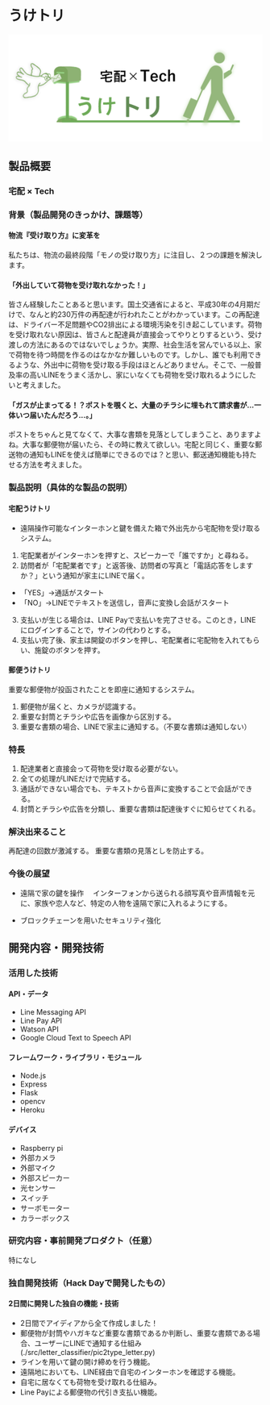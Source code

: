 # うけトリ

[![Product Name](image.png)](https://www.youtube.com/watch?v=p61gsD03Rk4)

## 製品概要
### 宅配 × Tech

### 背景（製品開発のきっかけ、課題等）

#### 物流『受け取り方』に変革を
私たちは、物流の最終段階「モノの受け取り方」に注目し、２つの課題を解決します。


#### 「外出していて荷物を受け取れなかった！」
皆さん経験したことあると思います。国土交通省によると、平成30年の4月期だけで、なんと約230万件の再配達が行われたことがわかっています。この再配達は、ドライバー不足問題やCO2排出による環境汚染を引き起こしています。荷物を受け取れない原因は、皆さんと配達員が直接会ってやりとりするという、受け渡しの方法にあるのではないでしょうか。実際、社会生活を営んでいる以上、家で荷物を待つ時間を作るのはなかなか難しいものです。しかし、誰でも利用できるような、外出中に荷物を受け取る手段はほとんどありません。そこで、一般普及率の高いLINEをうまく活かし、家にいなくても荷物を受け取れるようにしたいと考えました。


#### 「ガスが止まってる！？ポストを覗くと、大量のチラシに埋もれて請求書が...一体いつ届いたんだろう...。」
  ポストをちゃんと見てなくて、大事な書類を見落としてしまうこと、ありますよね。大事な郵便物が届いたら、その時に教えて欲しい。宅配と同じく、重要な郵送物の通知もLINEを使えば簡単にできるのでは？と思い、郵送通知機能も持たせる方法を考えました。



### 製品説明（具体的な製品の説明）

#### 宅配うけトリ
- 遠隔操作可能なインターホンと鍵を備えた箱で外出先から宅配物を受け取るシステム。
1. 宅配業者がインターホンを押すと、スピーカーで「誰ですか」と尋ねる。
2. 訪問者が「宅配業者です」と返答後、訪問者の写真と「電話応答をしますか？」という通知が家主にLINEで届く。
  - 「YES」→通話がスタート
  - 「NO」→LINEでテキストを送信し，音声に変換し会話がスタート
3. 支払いが生じる場合は、LINE Payで支払いを完了させる。このとき，LINEにログインすることで，サインの代わりとする。
4. 支払い完了後、家主は開錠のボタンを押し、宅配業者に宅配物を入れてもらい、施錠のボタンを押す。


#### 郵便うけトリ
重要な郵便物が投函されたことを即座に通知するシステム。
1. 郵便物が届くと、カメラが認識する。
2. 重要な封筒とチラシや広告を画像から区別する。
3. 重要な書類の場合、LINEで家主に通知する。（不要な書類は通知しない）

### 特長
1. 配達業者と直接会って荷物を受け取る必要がない。
2. 全ての処理がLINEだけで完結する。
3. 通話ができない場合でも、テキストから音声に変換することで会話ができる。
4. 封筒とチラシや広告を分類し、重要な書類は配達後すぐに知らせてくれる。

### 解決出来ること
再配達の回数が激減する。
重要な書類の見落としを防止する。


### 今後の展望
- 遠隔で家の鍵を操作
　インターフォンから送られる顔写真や音声情報を元に、家族や恋人など、特定の人物を遠隔で家に入れるようにする。

- ブロックチェーンを用いたセキュリティ強化


## 開発内容・開発技術
### 活用した技術
#### API・データ

* Line Messaging API
* Line Pay API
* Watson API 
* Google Cloud Text to Speech API

#### フレームワーク・ライブラリ・モジュール
* Node.js
* Express
* Flask
* opencv
* Heroku

#### デバイス
* Raspberry pi
* 外部カメラ
* 外部マイク
* 外部スピーカー
* 光センサー
* スイッチ
* サーボモーター
* カラーボックス

### 研究内容・事前開発プロダクト（任意）
特になし

### 独自開発技術（Hack Dayで開発したもの）
#### 2日間に開発した独自の機能・技術
* 2日間でアイディアから全て作成しました！
* 郵便物が封筒やハガキなど重要な書類であるか判断し、重要な書類である場合、ユーザーにLINEで通知する仕組み(./src/letter_classifier/pic2type_letter.py)
* ラインを用いて鍵の開け締めを行う機能。
* 遠隔地においても、LINE経由で自宅のインターホンを確認する機能。
* 自宅に居なくても荷物を受け取れる仕組み。
* Line Payによる郵便物の代引き支払い機能。
